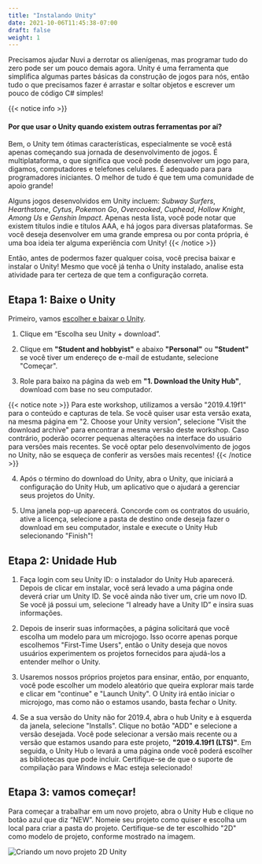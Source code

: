 ```yaml
---
title: "Instalando Unity"
date: 2021-10-06T11:45:38-07:00
draft: false
weight: 1
---
```


Precisamos ajudar Nuvi a derrotar os alienígenas, mas programar tudo do zero pode ser um pouco demais agora.
Unity é uma ferramenta que simplifica algumas partes básicas da construção de jogos para nós, então tudo o que precisamos fazer é arrastar e soltar objetos e escrever um pouco de código C# simples!

{{< notice info >}}
#### Por que usar o Unity quando existem outras ferramentas por aí?

Bem, o Unity tem ótimas características, especialmente se você está apenas começando sua jornada de desenvolvimento de jogos. É multiplataforma, o que significa que você pode desenvolver um jogo para, digamos, computadores e telefones celulares. É adequado para para programadores iniciantes. O melhor de tudo é que tem uma comunidade de apoio grande!

Alguns jogos desenvolvidos em Unity incluem: *Subway Surfers*, *Hearthstone*, *Cytus*, *Pokemon Go*, *Overcooked*, *Cuphead*, *Hollow Knight*, *Among Us* e *Genshin Impact*.
Apenas nesta lista, você pode notar que existem títulos indie e títulos AAA, e há jogos para diversas plataformas. Se você deseja desenvolver em uma grande empresa ou por conta própria, é uma boa ideia ter alguma experiência com Unity!
{{< /notice >}}

Então, antes de podermos fazer qualquer coisa, você precisa baixar e instalar o Unity!
Mesmo que você já tenha o Unity instalado, analise esta atividade para ter certeza de que tem a configuração correta.

## Etapa 1: Baixe o Unity

Primeiro, vamos [escolher e baixar o Unity](https://unity3d.com/get-unity/download?_ga=2.142217974.513534012.1631151100-1023620192.1630193772).

1. Clique em “Escolha seu Unity + download”.

2. Clique em **"Student and hobbyist"** e abaixo **"Personal"** ou **"Student"** se você tiver um endereço de e-mail de estudante, selecione "Começar".

3. Role para baixo na página da web em **"1. Download the Unity Hub"**, download com base no seu computador.  
 
{{< notice note >}}
Para este workshop, utilizamos a versão "2019.4.19f1" para o conteúdo e capturas de tela. Se você quiser usar esta versão exata, na mesma página em "2. Choose your Unity version", selecione "Visit the download archive" para encontrar a mesma versão deste workshop. Caso contrário, poderão ocorrer pequenas alterações na interface do usuário para versões mais recentes. Se você optar pelo desenvolvimento de jogos no Unity, não se esqueça de conferir as versões mais recentes!
{{< /notice >}}

4. Após o término do download do Unity, abra o Unity, que iniciará a configuração do Unity Hub, um aplicativo que o ajudará a gerenciar seus projetos do Unity.

5. Uma janela pop-up aparecerá. Concorde com os contratos do usuário, ative a licença, selecione a pasta de destino onde deseja fazer o download em seu computador, instale e execute o Unity Hub selecionando "Finish"!

## Etapa 2: Unidade Hub

1. Faça login com seu Unity ID: o instalador do Unity Hub aparecerá. Depois de clicar em instalar, você será levado a uma página onde deverá criar um Unity ID. Se você ainda não tiver um, crie um novo ID. Se você já possui um, selecione “I already have a Unity ID” e insira suas informações.

2. Depois de inserir suas informações, a página solicitará que você escolha um modelo para um microjogo. Isso ocorre apenas porque escolhemos "First-Time Users", então o Unity deseja que novos usuários experimentem os projetos fornecidos para ajudá-los a entender melhor o Unity.

3. Usaremos nossos próprios projetos para ensinar, então, por enquanto, você pode escolher um modelo aleatório que queira explorar mais tarde e clicar em "continue" e "Launch Unity". O Unity irá então iniciar o microjogo, mas como não o estamos usando, basta fechar o Unity.

4. Se a sua versão do Unity não for 2019.4, abra o hub Unity e à esquerda da janela, selecione "Installs". Clique no botão "ADD" e selecione a versão desejada. Você pode selecionar a versão mais recente ou a versão que estamos usando para este projeto, **"2019.4.19f1 (LTS)"**. Em seguida, o Unity Hub o levará a uma página onde você poderá escolher as bibliotecas que pode incluir. Certifique-se de que o suporte de compilação para Windows e Mac esteja selecionado!

## Etapa 3: vamos começar!
Para começar a trabalhar em um novo projeto, abra o Unity Hub e clique no botão azul que diz “NEW”. Nomeie seu projeto como quiser e escolha um local para criar a pasta do projeto. Certifique-se de ter escolhido "2D" como modelo de projeto, conforme mostrado na imagem.

![Criando um novo projeto 2D Unity](../img/0_new_project_edited.png)

